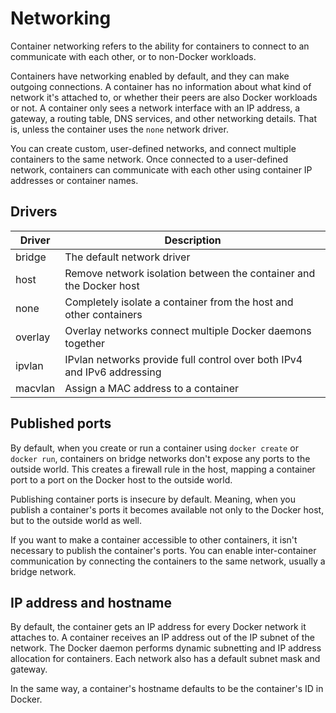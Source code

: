 # Networking
Container networking refers to the ability for containers to connect to an 
communicate with each other, or to non-Docker workloads.

Containers have networking enabled by default, and they can make outgoing 
connections. A container has no information about what kind of network it's 
attached to, or whether their peers are also Docker workloads or not. A 
container only sees a network interface with an IP address, a gateway, a 
routing table, DNS services, and other networking details. That is, unless 
the container uses the `none` network driver.

You can create custom, user-defined networks, and connect multiple 
containers to the same network. Once connected to a user-defined network, 
containers can communicate with each other using container IP addresses or 
container names.

## Drivers
|Driver  |Description                                                               |
|--------|--------------------------------------------------------------------------|
|bridge  |The default network driver                                                |
|host    |Remove network isolation between the container and the Docker host        |
|none    |Completely isolate a container from the host and other containers         |
|overlay |Overlay networks connect multiple Docker daemons together                 |
|ipvlan  |IPvlan networks provide full control over both IPv4 and IPv6 addressing   |
|macvlan |Assign a MAC address to a container                                       |

## Published ports
By default, when you create or run a container using `docker create` or 
`docker run`, containers on bridge networks don't expose any ports to the 
outside world. This creates a firewall rule in the host, mapping a 
container port to a port on the Docker host to the outside world.

Publishing container ports is insecure by default. Meaning, when you 
publish a container's ports it becomes available not only to the Docker 
host, but to the outside world as well.

If you want to make a container accessible to other containers, it isn't 
necessary to publish the container's ports. You can enable inter-container 
communication by connecting the containers to the same network, usually a 
bridge network.

## IP address and hostname
By default, the container gets an IP address for every Docker network it 
attaches to. A container receives an IP address out of the IP subnet of the
network. The Docker daemon performs dynamic subnetting and IP address 
allocation for containers. Each network also has a default subnet mask and 
gateway.

In the same way, a container's hostname defaults to be the container's ID 
in Docker.
